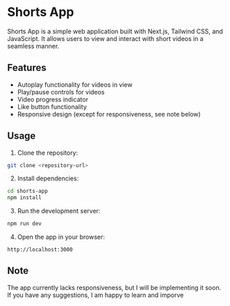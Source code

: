 # Shorts App

Shorts App is a simple web application built with Next.js, Tailwind CSS, and JavaScript. It allows users to view and interact with short videos in a seamless manner.

## Features

- Autoplay functionality for videos in view
- Play/pause controls for videos
- Video progress indicator
- Like button functionality
- Responsive design (except for responsiveness, see note below)

## Usage

1. Clone the repository:

```bash
git clone <repository-url>
```

2. Install dependencies:

```bash
cd shorts-app
npm install
```

3. Run the development server:

```bash
npm run dev
```

4. Open the app in your browser:

```
http://localhost:3000
```

## Note

The app currently lacks responsiveness, but I will be implementing it soon. If you have any suggestions, I am happy to learn and imporve

